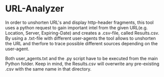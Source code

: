 # URL-Analyzer

In order to unshorten URL's and display http-header fragments,
this tool uses a python request to gain important intel from 
the given URL(e.g. Location, Server, Expiring-Date) and creates
a .csv-file, called Results.csv. By using a .txt-file with 
different user-agents the tool allows to unshorten the URL and 
therfore to trace possible different sources depending on the 
user-agent.

Both user_agents.txt and the .py script have to be executed
from the main Python folder. Keep in mind, the Results.csv will
overwrite any pre-existing .csv with the same name in that directory.
